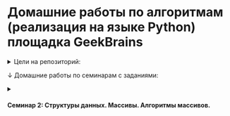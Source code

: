 # Домашние работы по алгоритмам (реализация на языке Python) площадка GeekBrains

<details><summary>Цели на репозиторий:</summary>
<p>

✕ Выполнить домашнюю работу 1 семинара
  
✔️ Выполнить домашнюю работу 2 семинара

✕ Выполнить домашнюю работу 3 семинара
  
✕ Выполнить домашнюю работу 4 семинара
  
✕ Выполнить домашнюю работу 5 семинара
  
✕ Выполнить домашнюю работу 6 семинара
  
✕ Выполнить домашнюю работу 7 семинара

</p>
</details>


↓ Домашние работы по семинарам с заданиями:

<details><summary><h4>Семинар 2: Структуры данных. Массивы. Алгоритмы массивов.</h4></summary>

✔️ Реализовать алгоритм пирамидальной сортировки (сортировка кучей).

</details>

